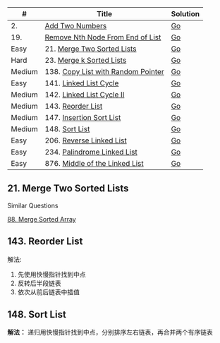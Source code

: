 | #       | Title                                                    | Solution                                    |
| ------- | -------------------------------------------------------- | ------------------------------------------- |
| 2.      | [Add Two Numbers][add-two-numbers]                       |   [Go](add-two-numbers.go)                  |
| 19.     | [Remove Nth Node From End of List][remove-nth-node]      |   [Go](remove-nth-node.go)                  |
| Easy    | 21. [Merge Two Sorted Lists](https://leetcode.com/problems/merge-two-sorted-lists/)        |   [Go](merge_two_sorted_lists.go) |
| Hard    | 23. [Merge k Sorted Lists](https://leetcode.com/problems/merge-k-sorted-lists/)            |   [Go](merge_k_sorted_lists.go)   |
| Medium  | 138. [Copy List with Random Pointer](https://leetcode.com/problems/copy-list-with-random-pointer/)     |   [Go](138.copy-list-with-random-pointer.go)   |
| Easy    | 141. [Linked List Cycle](https://leetcode.com/problems/linked-list-cycle/)                 |   [Go](linked_list_cycle.go)      |
| Medium  | 142. [Linked List Cycle II](https://leetcode.com/problems/linked-list-cycle-ii/)           |   [Go](linked-list-cycle-ii.go)   |
| Medium  | 143. [Reorder List](https://leetcode.com/problems/reorder-list/)                           |   [Go](reorder_list.go)           |
| Medium  | 147. [Insertion Sort List](https://leetcode.com/problems/insertion-sort-list/)             |   [Go](147.insertion-sort-list.go)           |
| Medium  | 148. [Sort List](https://leetcode.com/problems/sort-list/)                                 |   [Go](148.sort-list.go)                     |
| Easy    | 206. [Reverse Linked List](https://leetcode.com/problems/reverse-linked-list/)             |   [Go](reverse_linked_list.go)    |
| Easy    | 234. [Palindrome Linked List](https://leetcode.com/problems/palindrome-linked-list/)       |   [Go](palindrome_linked_list.go) |
| Easy    | 876. [Middle of the Linked List](https://leetcode.com/problems/middle-of-the-linked-list/) |   [Go](876.middle-of-the-linked-list.go)     |

[add-two-numbers]: https://leetcode.com/problems/add-two-numbers/
[remove-nth-node]: https://leetcode.com/problems/remove-nth-node-from-end-of-list/

## 21. Merge Two Sorted Lists
Similar Questions

[88. Merge Sorted Array](https://leetcode.com/problems/merge-sorted-array/)

## 143. Reorder List
解法:
1. 先使用快慢指针找到中点
2. 反转后半段链表
3. 依次从前后链表中插值

## 148. Sort List
**解法：**
递归用快慢指针找到中点，分别排序左右链表，再合并两个有序链表
